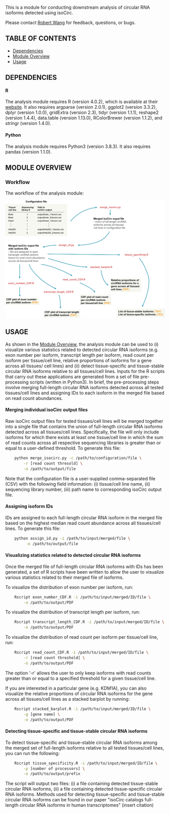 This is a module for conducting downstream analysis of circular RNA isoforms detected
using isoCirc.

Please contact [Robert Wang](mailto:robwang@pennmedicine.upenn.edu) for feedback, questions,
or bugs. 

## TABLE OF CONTENTS
* [Dependencies](#dependencies)
* [Module Overview](#module-overview)
* [Usage](#usage)


## DEPENDENCIES

#### R
The analysis module requires R (version 4.0.2), which is available at their 
[website](https://www.r-project.org/). It also requires argparse (version 2.0.1),
ggplot2 (version 3.3.2), dplyr (version 1.0.0), gridExtra (version 2.3), 
tidyr (version 1.1.1), reshape2 (version 1.4.4), data.table (version 1.13.0),
RColorBrewer (version 1.1.2), and stringr (version 1.4.0).


#### Python
The analysis module requires Python3 (version 3.8.3). It also requires
pandas (version 1.1.0).


## MODULE OVERVIEW
### Workflow
The workflow of the analysis module:

![Alt text](Workflow.png?raw=true "Workflow")

## USAGE
As shown in the [Module Overview](#module-overview), the analysis module can be used
to (i) visualize various statistics related to detected circular RNA isoforms (e.g.
exon number per isoform, transcript length per isoform, read count per isoform per
tissue/cell line, relative proportions of isoforms for a gene across all tissues/
cell lines) and (ii) detect tissue-specific and tissue-stable circular RNA isoforms
relative to all tissues/cell lines. Inputs for the R scripts that carry out these
applications are generated from a set of file pre-processing scripts (written in 
Python3). In brief, the pre-processing steps involve merging full-length circular
RNA isoforms detected across all tested tissues/cell lines and assigning IDs to
each isoform in the merged file based on read count abundances. 


#### Merging individual isoCirc output files
Raw isoCirc output files for tested tissues/cell lines will be merged together into 
a single file that contains the union of full-length circular RNA isoforms detected
across all tissues/cell lines. Specifically, the file will only include isoforms
for which there exists at least one tissue/cell line in which the sum of read counts
across all respective sequencing libraries is greater than or equal to a user-defined
threshold. To generate this file:
```bash
	python merge_isocirc.py -c /path/to/configuration/file \
		-r [read count thresold] \
		-o /path/to/output/file
```
Note that the configuration file is a user-supplied comma-separated file (CSV) with the
following field information: (i) tissue/cell line name, (ii) sequencing library number,
(iii) path name to corresponding isoCirc output file.

#### Assigning isoform IDs
IDs are assigned to each full-length circular RNA isoform in the merged file based on
the highest median read count abundance across all tissues/cell lines. To generate
this file:
```bash
	python assign_id.py -i /path/to/input/merged/file \
		 -o /path/to/output/file
```

#### Visualizing statistics related to detected circular RNA isoforms
Once the merged file of full-length circular RNA isoforms with IDs has been generated, a
set of R scripts have been written to allow the user to visualize various statistics 
related to their merged file of isoforms. 

To visualize the distribution of exon number per isoform, run:
```bash
	Rscript exon_number_CDF.R -i /path/to/input/merged/ID/file \
		-o /path/to/output/PDF
```

To visualize the distribution of transcript length per isoform, run:
```bash
	Rscript transcript_length_CDF.R -i /path/to/input/merged/ID/file \
		-o /path/to/output/PDF
```

To visualize the distribution of read count per isoform per tissue/cell line, 
run:
```bash
	Rscript read_count_CDF.R -i /path/to/input/merged/ID/file \
		-r [read count threshold] \
		-o /path/to/output/PDF
```
The option '-r' allows the user to only keep isoforms with read counts 
greater than or equal to a specified threshold for a given tissue/cell line.

If you are interested in a particular gene (e.g. KDM1A), you can also visualize
the relative proportions of circular RNA isoforms for the gene across all 
tissues/cell lines as a stacked barplot by running:
```bash
	Rscript stacked_barplot.R -i /path/to/input/merged/ID/file \
		-g [gene name] \
		-o /path/to/output/PDF
```

#### Detecting tissue-specific and tissue-stable circular RNA isoforms
To detect tissue-specific and tissue-stable circular RNA isoforms among the
merged set of full-length isoforms relative to all tested tissues/cell lines, you
can run the following:
```bash
	Rscript tissue_specificity.R -i /path/to/input/merged/ID/file \
		-p [number of processors] \
		-o /path/to/output/prefix
```
The script will output two files: (i) a file containing detected tissue-stable
circular RNA isoforms, (ii) a file containing detected tissue-specific circular
RNA isoforms. Methods used for detecting tissue-specific and tissue-stable circular
RNA isoforms can be found in our paper "isoCirc catalogs full-length circular RNA 
isoforms in human transcriptomes" (insert citation)
